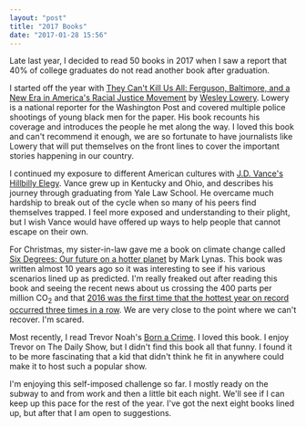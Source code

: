```yaml
---
layout: "post"
title: "2017 Books"
date: "2017-01-28 15:56"
---
```


Late last year, I decided to read 50 books in 2017 when I saw a report that 40% of college graduates do not read another book after graduation.

I started off the year with [They Can't Kill Us All: Ferguson, Baltimore, and a New Era in America's Racial Justice Movement](https://www.amazon.com/They-Cant-Kill-All-Baltimore/dp/0316312479) by [Wesley Lowery](https://twitter.com/WesleyLowery). Lowery is a national reporter for the Washington Post and covered multiple police shootings of young black men for the paper. His book recounts his coverage and introduces the people he met along the way. I loved this book and can't recommend it enough, we are so fortunate to have journalists like Lowery that will put themselves on the front lines to cover the important stories happening in our country.

I continued my exposure to different American cultures with [J.D. Vance's](https://twitter.com/JDVance1) [Hillbilly Elegy](https://www.amazon.com/Hillbilly-Elegy-Memoir-Family-Culture-ebook/dp/B0166ISAS8/ref=dp_kinw_strp_1). Vance grew up in Kentucky and Ohio, and describes his journey through graduating from Yale Law School. He overcame much hardship to break out of the cycle when so many of his peers find themselves trapped. I feel more exposed and understanding to their plight, but I wish Vance would have offered up ways to help people that cannot escape on their own.

For Christmas, my sister-in-law gave me a book on climate change called [Six Degrees: Our future on a hotter planet](https://www.amazon.com/Six-Degrees-Future-Hotter-Planet/dp/1426203853/ref=sr_1_cc_1?s=aps&ie=UTF8&qid=1485639384&sr=1-1-catcorr&keywords=6+degrees+climate+change) by Mark Lynas. This book was written almost 10 years ago so it was interesting to see if his various scenarios lined up as predicted. I'm really freaked out after reading this book and seeing the recent news about us crossing the 400 parts per million CO<sub>2</sub> and that [2016 was the first time that the hottest year on record occurred three times in a row](https://www.nytimes.com/interactive/2017/01/18/science/earth/2016-hottest-year-on-record.html). We are very close to the point where we can't recover. I'm scared.

Most recently, I read Trevor Noah's [Born a Crime](https://www.amazon.com/Born-Crime-Stories-African-Childhood/dp/0399588175/ref=sr_1_1?s=books&ie=UTF8&qid=1485641366&sr=1-1&keywords=born+a+crime). I loved this book. I enjoy Trevor on The Daily Show, but I didn't find this book all that funny. I found it to be more fascinating that a kid that didn't think he fit in anywhere could make it to host such a popular show.

I'm enjoying this self-imposed challenge so far. I mostly ready on the subway to and from work and then a little bit each night. We'll see if I can keep up this pace for the rest of the year. I've got the next eight books lined up, but after that I am open to suggestions.
